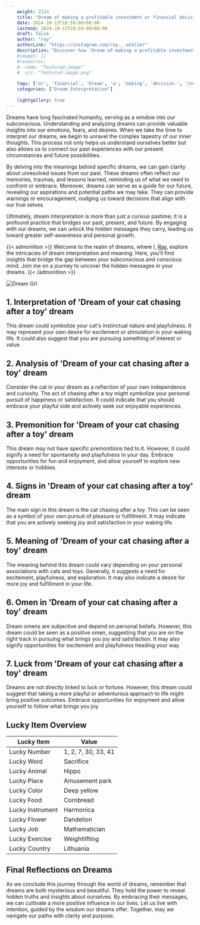 ```yaml
---
    weight: 2124
    title: "Dream of making a profitable investment or financial decision."  # Assuming 'title' column exists
    date: 2024-10-13T18:59:00+08:00
    lastmod: 2024-10-13T18:59:00+08:00
    draft: false
    author: "ray"
    authorLink: "https://instagram.com/ray._.atelier"
    description: "Discover how 'Dream of making a profitable investment or financial decision.' can interpret your future and uncover its significant meanings in your life."
    #images: []
    #resources:
    #- name: "featured-image"
    #  src: "featured-image.png"
    
    tags: ['or', 'financial', 'Dream', 'a', 'making', 'decision.', 'investment', 'profitable', 'of']
    categories: ["Dream Interpretation"]
    
    lightgallery: true
---
```

    
Dreams have long fascinated humanity, serving as a window into our subconscious. Understanding and analyzing dreams can provide valuable insights into our emotions, fears, and desires. When we take the time to interpret our dreams, we begin to unravel the complex tapestry of our inner thoughts. This process not only helps us understand ourselves better but also allows us to connect our past experiences with our present circumstances and future possibilities.

By delving into the meanings behind specific dreams, we can gain clarity about unresolved issues from our past. These dreams often reflect our memories, traumas, and lessons learned, reminding us of what we need to confront or embrace. Moreover, dreams can serve as a guide for our future, revealing our aspirations and potential paths we may take. They can provide warnings or encouragement, nudging us toward decisions that align with our true selves.

Ultimately, dream interpretation is more than just a curious pastime; it is a profound practice that bridges our past, present, and future. By engaging with our dreams, we can unlock the hidden messages they carry, leading us toward greater self-awareness and personal growth.

{{< admonition >}}
Welcome to the realm of dreams, where I, [Ray](https://instagram.com/ray._.atelier), explore the intricacies of dream interpretation and meaning. Here, you’ll find insights that bridge the gap between your subconscious and conscious mind. Join me on a journey to uncover the hidden messages in your dreams.
{{< /admonition >}}

![Dream Grl](https://cdn.pixabay.com/photo/2017/11/02/03/35/gothic-2910057_1280.jpg "Dream Grl")

## 1. Interpretation of 'Dream of your cat chasing after a toy' dream
 This dream could symbolize your cat's instinctual nature and playfulness. It may represent your own desire for excitement or stimulation in your waking life. It could also suggest that you are pursuing something of interest or value.

## 2. Analysis of 'Dream of your cat chasing after a toy' dream
 Consider the cat in your dream as a reflection of your own independence and curiosity. The act of chasing after a toy might symbolize your personal pursuit of happiness or satisfaction. It could indicate that you should embrace your playful side and actively seek out enjoyable experiences.

## 3. Premonition for 'Dream of your cat chasing after a toy' dream
 This dream may not have specific premonitions tied to it. However, it could signify a need for spontaneity and playfulness in your day. Embrace opportunities for fun and enjoyment, and allow yourself to explore new interests or hobbies.

## 4. Signs in 'Dream of your cat chasing after a toy' dream
 The main sign in this dream is the cat chasing after a toy. This can be seen as a symbol of your own pursuit of pleasure or fulfillment. It may indicate that you are actively seeking joy and satisfaction in your waking life.

## 5. Meaning of 'Dream of your cat chasing after a toy' dream
 The meaning behind this dream could vary depending on your personal associations with cats and toys. Generally, it suggests a need for excitement, playfulness, and exploration. It may also indicate a desire for more joy and fulfillment in your life.

## 6. Omen in 'Dream of your cat chasing after a toy' dream
 Dream omens are subjective and depend on personal beliefs. However, this dream could be seen as a positive omen, suggesting that you are on the right track in pursuing what brings you joy and satisfaction. It may also signify opportunities for excitement and playfulness heading your way.

## 7. Luck from 'Dream of your cat chasing after a toy' dream
 Dreams are not directly linked to luck or fortune. However, this dream could suggest that taking a more playful or adventurous approach to life might bring positive outcomes. Embrace opportunities for enjoyment and allow yourself to follow what brings you joy.

## Lucky Item Overview
| Lucky Item          | Value              |
|---------------|--------------------|
| Lucky Number        | 1, 2, 7, 30, 33, 41  |
| Lucky Word          | Sacrifice |
| Lucky Animal        | Hippo |
| Lucky Place         | Amusement park     |
| Lucky Color         | Deep yellow     |
| Lucky Food          | Cornbread      |
| Lucky Instrument    | Harmonica |
| Lucky Flower        | Dandelion    |
| Lucky Job           | Mathematician       |
| Lucky Exercise      | Weightlifting  |
| Lucky Country       | Lithuania    |


##  Final Reflections on Dreams

As we conclude this journey through the world of dreams, remember that dreams are both mysterious and beautiful. They hold the power to reveal hidden truths and insights about ourselves. By embracing their messages, we can cultivate a more positive influence in our lives. Let us live with intention, guided by the wisdom our dreams offer. Together, may we navigate our paths with clarity and purpose.
